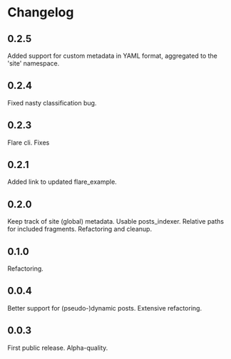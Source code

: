 Changelog
=========

0.2.5
-----

Added support for custom metadata in YAML format, aggregated to the 'site'
namespace.


0.2.4
-----

Fixed nasty classification bug.


0.2.3
-----

Flare cli.
Fixes


0.2.1
-----

Added link to updated flare_example.


0.2.0
-----

Keep track of site (global) metadata.
Usable posts_indexer.
Relative paths for included fragments.
Refactoring and cleanup.


0.1.0
-----

Refactoring.


0.0.4
-----

Better support for (pseudo-)dynamic posts.
Extensive refactoring.


0.0.3
-----

First public release. Alpha-quality.
